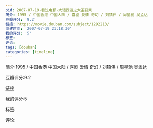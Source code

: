 ```yaml
---
pid: 2007-07-19-看过电影-大话西游之大圣娶亲
简介: 1995 / 中国香港 中国大陆 / 喜剧 爱情 奇幻 / 刘镇伟 / 周星驰 吴孟达
豆瓣评分: '9.2'
链接: https://movie.douban.com/subject/1292213/
创建时间: '2007-07-19 21:18:30'
我的评分: '5'
标签:
评论:
tags: [douban]
categories: [timeline]
---
```

简介:1995 / 中国香港 中国大陆 / 喜剧 爱情 奇幻 / 刘镇伟 / 周星驰 吴孟达

豆瓣评分:9.2

[链接](https://movie.douban.com/subject/1292213/)

我的评分:5

标签:

评论:

